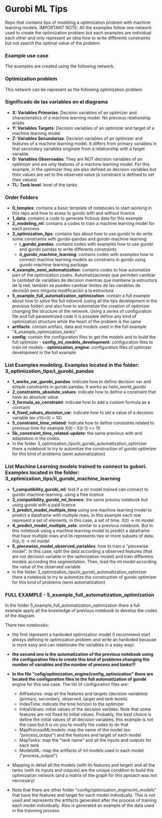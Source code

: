 # Gurobi ML Tips
Repo that contains tips of modeling a optimization problem with machine learning models. 
IMPORTANT NOTE: All the examples follow one network used to create the optimization problem but each examples are individual each other and only represent an idea how to write differents constraints but not search the optimal value of the problem

### Example use case
The examples are created using the following network. 


### Optimization problem
This network can be represent as the following optimization problem


### Significado de las variables en el diagrama
- **X: Variables Primarias**: Decision variables of an optimizer and characteristics of a machine learning model. No previous relationship arises
- **Y: Variables Targets**: Decision variables of an optimizer and target of a machine learning model
- **Z: Variables Secundarias**: Decision variables of an optimizer and features of a machine learning model. It differs from primary variables in that secondary variables originate from a relationship with a target variable.
- **O: Variables Observadas**: They are NOT decision variables of an optimizer and are only features of a machine learning model. For this example, in the optimizer they are also defined as decision variables but their values are set to the observed value (a constraint is defined to set their values)
- **TL: Tank level**: level of the tanks

### Order Folders
- **0_temples**: contains a basic template of notebooks to start working in this repo and how to acess to gurobi with and without licence
- **1_data**: contains a code to generate fictious data for this example
- **2_modeling_ml**: contains a codes to train a machine learning model for each process
- **3_optimization_tips**: contains tips about how to use gurobi to do write some constraints with gurobi-pandas and gurobi-machine-learning
    - **i_gurobi_pandas**: contains codes with examples how to use gurobi and gurobi pandas to write differents constraints
    - **ii_gurobi_machine_learning**: contains codes with examples how to connect machine learning models as constrains in gurobi using gurobi-machine-learning package
- **4_example_semi_automatization**: contains codes to how automatize part of the optimization codes. Automatizaciones que permiten cambiar la cantidad de variables de decision mientras que mantiene la estructura de la red, también se pueden cambiar límites de las variables de decisión pero ninguna modificación a la estructura
- **5_example_full_automatization_optimization**: contain a full example about how to solve the full network (using all the tips development in the previous folder) and also how to automatize the creation of optimizer changing the structure of the network. Using a series of configuration file and full parametrized code it is possible define any kind of optimization structure while the heart of the problem is the same
- **artifacts**: contain artifact, data and models used in the full example "4_example_optimization_tanks"
- **config**: contain the configuration files to get the models and to build the full optimizer
      - **config_ml_models_development**: configuration files to train ml models
      - **optimization_engine**: configuration files of optimzer development in the full example


### List Examples modeling. Examples located in the folder: 3_optimization_tips/i_gurobi_pandas
- **1_works_var_gurobi_pandas**: indicate how to define decision var and simple constraints in gurobi pandas. It works as hello_world_gurobi
- **2_constraints_absolute_values**: indicate how to define a constraint that have an absolute value
- **3_formula_as_constraint**: indicate how to add a custom formula as a contraint
- **4_fixed_values_decision_var**: indicate how to set a value of a decision variable (ex x1(t=0) = 10)
- **5_constraint_time_related**: indicate how to define constaints related to previous time for example X(t) - X(t-1) <= 10
- **5b_constraint_time_related-update**: the same previous with and adaptation in the codes.
- In the folder 3_optimization_tips/iii_gurobi_automatization_optimizer there a notebook to try to automtize the construction of gurobi optimizer for this kind of problems (semi automatization)

### List Machine Learning models trained to connect to gubori. Examples located in the folder: 3_optimization_tips/ii_gurobi_machine_learning
- **1_compatibility_gurobi_ml**: test if a ml model trained can connect to gurobi-machine-learning. using a free licence
- **2_compatibility_gurobi_ml_licence**: the same previos notebook but using gurobi with a paid licence
- **3_predict_model_multiple_time** using one machine learning model to predict a dataframe with multiple rows. In this example each row represent a set of elements. In this case, a set of time. X(t) -> ml model
- **4_predict_model_multiple_sets**: similar to a previous notebook. But in this notebook using a machine learning model to predict a dataframe that have multiple rows and its represents two or more subsets of data. X(p, t) -> ml model
- **5_piecewise_model_observed_variables**: how to train a "piecewise model". In this case, split the data according a observed features (that are not decision variable in the optimization model) and train differetns models according this segmentation. Then, load the ml model according the value of the observed variable
- In the folder 3_optimization_tips/iii_gurobi_automatization_optimizer there a notebook to try to automtize the construction of gurobi optimizer for this kind of problems (semi automatization)

### FULL EXAMPLE -  5_example_full_automatization_optimization
In the folder  5_example_full_automatization_optimization there a full example apply all the knowledge of previous notebook to develop the codes of the diagram. 

There two notebooks:
- the first represent a hardoded optimization model (I recommend start always defining te optimization problem and write an hardoded because is more easy and can relationate the variables in a easy way).

- **the second one is the automatization of the previous notebook using the configuration files to create this kind of problems changing the number of variables and the number of process and tanks!!!**

- **In the file "cofig/optimization_engine/config_optimization" there are located the configuration files to the full automatization of gurobi** engine for this use case. The list of configuration files are:
    - AllFeatures: map all the features and targets (decision variables) (primary, secondary, observed, target and tank levels)
    - IndexTime: indicate the time horizon to the optimizer
    - InitialValues: initial values of the decision varibles. Note that some features are not fixed its initial values. Probably, the best choice is define the initial values of all decision variables, this example is not the case but it is on you to modify the codes to do that
    - MapProcessMLmodels: map the name of the model (ex: "process_output") and the features and target of each model
    - MapTanks: map the "tank name" and all the inputs and outputs for each tank
    - ModelsML: map the artifacts of ml models used in each model ("process_output")

- Mapping in detail all the models (with its features and target) and all the tanks (with its inputs and outputs) are the unique condition to build this optimization network (and a matrix of the graph for this aproach was not neccesary)

- Note that there are other folder "config/optimization_engine/ml_models" that have the features and target for each model individually. This is not used and represents the artifacts generated after the process of training each model individually. Also is generated an example of the data used in the trainning process
